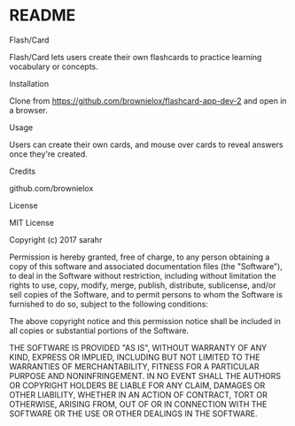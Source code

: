 # README

Flash/Card

Flash/Card lets users create their own flashcards to practice learning vocabulary or concepts.

Installation

Clone from https://github.com/brownielox/flashcard-app-dev-2 and open in a browser.

Usage

Users can create their own cards, and mouse over cards to reveal answers once they're created.

Credits

github.com/brownielox

License

MIT License

Copyright (c) 2017 sarahr

Permission is hereby granted, free of charge, to any person obtaining a copy of this software and associated documentation files (the "Software"), to deal in the Software without restriction, including without limitation the rights to use, copy, modify, merge, publish, distribute, sublicense, and/or sell copies of the Software, and to permit persons to whom the Software is furnished to do so, subject to the following conditions:

The above copyright notice and this permission notice shall be included in all copies or substantial portions of the Software.

THE SOFTWARE IS PROVIDED "AS IS", WITHOUT WARRANTY OF ANY KIND, EXPRESS OR IMPLIED, INCLUDING BUT NOT LIMITED TO THE WARRANTIES OF MERCHANTABILITY, FITNESS FOR A PARTICULAR PURPOSE AND NONINFRINGEMENT. IN NO EVENT SHALL THE AUTHORS OR COPYRIGHT HOLDERS BE LIABLE FOR ANY CLAIM, DAMAGES OR OTHER LIABILITY, WHETHER IN AN ACTION OF CONTRACT, TORT OR OTHERWISE, ARISING FROM, OUT OF OR IN CONNECTION WITH THE SOFTWARE OR THE USE OR OTHER DEALINGS IN THE SOFTWARE.

